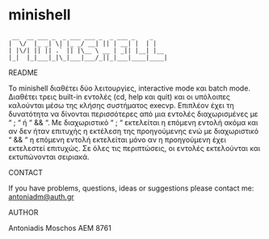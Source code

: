# minishell
 	 __  __ ___ _  _ ___ ___ _  _ ___ _    _    
 	|  \/  |_ _| \| |_ _/ __| || | __| |  | |   
	| |\/| || || .` || |\__ \ __ | _|| |__| |__ 
	|_|  |_|___|_|\_|___|___/_||_|___|____|____|
 
                                                              
README

Το minishell διαθέτει δύο λειτουργίες, interactive mode και batch mode. Διαθέτει τρεις built-in εντολές (cd, help και quit) και οι υπόλοιπες καλούνται μέσω της κλήσης συστήματος execvp. Επιπλέον έχει τη δυνατότητα να δίνονται περισσότερες από μια εντολές διαχωρισμένες με “ ; “ ή “ && “. Με διαχωριστικό “ ; “ εκτελείται η επόμενη εντολή ακόμα και αν δεν ήταν επιτυχής η εκτέλεση της προηγούμενης ενώ με διαχωριστικό “ && “  η επόμενη εντολή εκτελείται μόνο αν η προηγούμενη έχει εκτελεστεί επιτυχώς. Σε όλες τις περιπτώσεις, οι εντολές εκτελούνται και εκτυπώνονται σειριακά.

CONTACT

If you have problems, questions, ideas or suggestions please contact me:
 antoniadm@auth.gr

AUTHOR

Antoniadis Moschos AEM 8761
